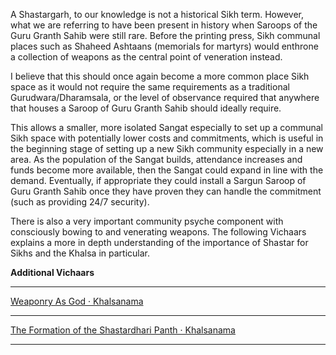 A Shastargarh, to our knowledge is not a historical Sikh term. However, what we are referring to have been present in history when Saroops of the Guru Granth Sahib were still rare. Before the printing press, Sikh communal places such as Shaheed Ashtaans (memorials for martyrs) would enthrone a collection of weapons as the central point of veneration instead.

I believe that this should once again become a more common place Sikh space as it would not require the same requirements as a traditional Gurudwara/Dharamsala, or the level of observance required that anywhere that houses a Saroop of Guru Granth Sahib should ideally require.

This allows a smaller, more isolated Sangat especially to set up a communal Sikh space with potentially lower costs and commitments, which is useful in the beginning stage of setting up a new Sikh community especially in a new area. As the population of the Sangat builds, attendance increases and funds become more available, then the Sangat could expand in line with the demand. Eventually, if appropriate they could install a Sargun Saroop of Guru Granth Sahib once they have proven they can handle the commitment (such as providing 24/7 security).

There is also a very important community psyche component with consciously bowing to and venerating weapons. The following Vichaars explains a more in depth understanding of the importance of Shastar for Sikhs and the Khalsa in particular.

  

**Additional Vichaars**

---

[Weaponry As God · Khalsanama](https://coda.io/@bunga-azaadi/khalsanama/weaponry-as-god-9)

---

[The Formation of the Shastardhari Panth · Khalsanama](https://coda.io/@bunga-azaadi/khalsanama/the-formation-of-the-shastardhari-panth-20)

---

